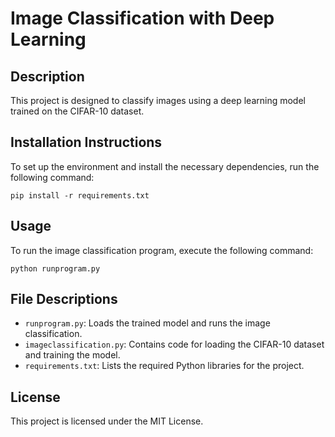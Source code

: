 # Image Classification with Deep Learning

## Description
This project is designed to classify images using a deep learning model trained on the CIFAR-10 dataset.

## Installation Instructions
To set up the environment and install the necessary dependencies, run the following command:
```
pip install -r requirements.txt
```

## Usage
To run the image classification program, execute the following command:
```
python runprogram.py
```

## File Descriptions
- `runprogram.py`: Loads the trained model and runs the image classification.
- `imageclassification.py`: Contains code for loading the CIFAR-10 dataset and training the model.
- `requirements.txt`: Lists the required Python libraries for the project.

## License
This project is licensed under the MIT License.
